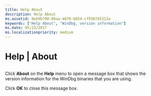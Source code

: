 ```yaml
---
title: Help About
description: Help About
ms.assetid: 0eb9b790-00aa-4070-b854-cf936745313a
keywords: ["Help About", "WinDbg, version information"]
ms.date: 05/23/2017
ms.localizationpriority: medium
---
```


# Help | About


## <span id="ddk_help_about_dbg"></span><span id="DDK_HELP_ABOUT_DBG"></span>


Click **About** on the **Help** menu to open a message box that shows the version information for the WinDbg binaries that you are using.

Click **OK** to close this message box.

 

 






